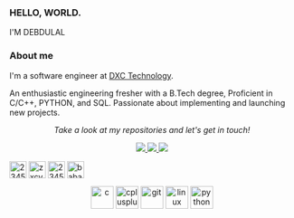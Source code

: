 ### HELLO, WORLD.
I'M DEBDULAL

<!--
**vipe5/vipe5** is a ✨ _special_ ✨ repository because its `README.md` (this file) appears on your GitHub profile.

Here are some ideas to get you started:

- 🔭 I’m currently working on ...
- 🌱 I’m currently learning ...
- 👯 I’m looking to collaborate on ...
- 🤔 I’m looking for help with ...
- 💬 Ask me about ...
- 📫 How to reach me: ...
- 😄 Pronouns: ...
- ⚡ Fun fact: ...
-->
### About me
I'm a software engineer at [DXC Technology](https://www.dxc.technology/).

An enthusiastic engineering fresher with a B.Tech degree, Proficient in C/C++, PYTHON, and SQL. Passionate about implementing and launching new projects.


<!-- Social Section -->
<p align="center">
  <i>Take a look at my repositories and let's get in touch!</i>

<p align="center">
  <a href= "https://github.com/vipe5">
    <img src="https://img.icons8.com/material-outlined/30/000000/source-code.png"/>
  </a>
  <a href= "https://www.linkedin.com/in/deb-dulal/">
    <img src="https://img.icons8.com/material-outlined/30/000000/linkedin.png"/>
  </a>
  <a href= "https://twitter.com/DebDula99062594">
    <img src="https://img.icons8.com/material-outlined/30/000000/twitter.png"/>
  </a>
  <!-- 
  <a href= "https://www.bryanjenks.xyz">
    <img src="https://img.icons8.com/material-outlined/30/000000/geography.png"/>
  </a>
  <a href="https://www.buymeacoffee.com/tallguyjenks">
    <img src="https://img.icons8.com/material-outlined/30/000000/cafe.png"/>
  </a>
  <a href="https://www.youtube.com/c/BryanJenksTech">
    <img src="https://img.icons8.com/material-outlined/30/000000/youtube-play.png"/>
  </a>
  <a href="https://orcid.org/0000-0002-9604-3069">
    <img src="https://img.icons8.com/material-outlined/30/000000/camera-addon-identification.png"/>
  </a>
  

 
  <a href="https://github.com/tallguyjenks/CV/blob/master/CV.pdf">
    <img src="https://img.icons8.com/material-outlined/30/000000/parse-from-clipboard.png"/>
  </a>
  <a href="mailto:bryanjenks@protonmail.com">
    <img src="https://img.icons8.com/ios-glyphs/30/000000/physics.png"/>
  </a>
  <a href="https://medium.com/@tallguyjenks">
    <img src="https://img.icons8.com/ios-filled/30/000000/medium-new.png"/>
  </a>
  <a href="https://stackoverflow.com/users/12339658/tallguyjenks">
    <img src="https://cdn.jsdelivr.net/npm/simple-icons@3.0.1/icons/stackoverflow.svg" height="30px" width="30px" />
  </a>
   -->
</p>







<a href="https://twitter.com/23456789" target="blank"><img align="center" src="https://cdn.jsdelivr.net/npm/simple-icons@3.0.1/icons/twitter.svg" alt="23456789" height="30" width="30" /></a>
<a href="https://linkedin.com/in/zxcvgbhj" target="blank"><img align="center" src="https://cdn.jsdelivr.net/npm/simple-icons@3.0.1/icons/linkedin.svg" alt="zxcvgbhj" height="30" width="30" /></a>
<a href="https://fb.com/234563456" target="blank"><img align="center" src="https://cdn.jsdelivr.net/npm/simple-icons@3.0.1/icons/facebook.svg" alt="234563456" height="30" width="30" /></a>
<a href="https://instagram.com/baba5" target="blank"><img align="center" src="https://cdn.jsdelivr.net/npm/simple-icons@3.0.1/icons/instagram.svg" alt="baba5" height="30" width="30" /></a>
<p align="center"><img src="https://devicons.github.io/devicon/devicon.git/icons/c/c-original.svg" alt="c" width="40" height="40"/> <img src="https://devicons.github.io/devicon/devicon.git/icons/cplusplus/cplusplus-original.svg" alt="cplusplus" width="40" height="40"/> <img src="https://www.vectorlogo.zone/logos/git-scm/git-scm-icon.svg" alt="git" width="40" height="40"/> <img src="https://devicons.github.io/devicon/devicon.git/icons/linux/linux-original.svg" alt="linux" width="40" height="40"/> <img src="https://devicons.github.io/devicon/devicon.git/icons/python/python-original.svg" alt="python" width="40" height="40"/></p><p align="center">

</p>
